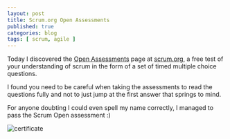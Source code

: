 ```yaml
---
layout: post
title: Scrum.org Open Assessments
published: true
categories: blog
tags: [ scrum, agile ]
---
```


Today I discovered the [Open Assessments](https://www.scrum.org/Assessments/Open-Assessments) 
page at [scrum.org](https://www.scrum.org/), a free test of your understanding 
of scrum in the form of a set of timed multiple choice questions. 

I found you need to be careful when taking the assessments to read the questions 
fully and not to just jump at the first answer that springs to mind.

For anyone doubting I could even spell my name correctly, I managed to pass 
the Scrum Open assessment :)

![certificate](/img/posts/scrum-assessments/crum-org-open-assessment.png)

